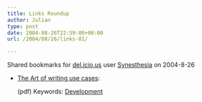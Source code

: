 ```yaml
---
title: Links Roundup
author: Julian
type: post
date: 2004-08-26T22:59:00+00:00
url: /2004/08/26/links-81/

---
```

Shared bookmarks for [del.icio.us][1] user  [Synesthesia][2] on 2004-8-26

  * [The Art of writing use cases][3]:
  
    (pdf) Keywords: [Development][4]

 [1]: http://del.icio.us/
 [2]: http://del.icio.us/synesthesia
 [3]: http://www.wirfs-brock.com/pages/resources/pdf/the_art_of_writing_use_cases_slides_and_notes.pdf "http://www.wirfs-brock.com/pages/resources/pdf/the_art_of_writing_use_cases_slides_and_notes.pdf"
 [4]: http://del.icio.us/synesthesia/Development